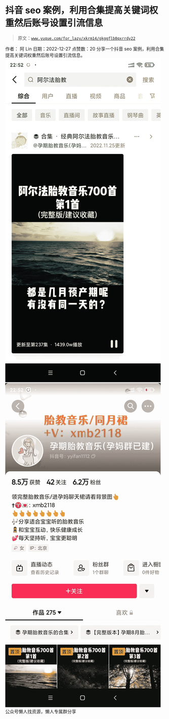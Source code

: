 # 抖音 seo 案例，利用合集提高关键词权重然后账号设置引流信息

> 原文：[`www.yuque.com/for_lazy/xkrm14/gkggflb0qxrrdy22`](https://www.yuque.com/for_lazy/xkrm14/gkggflb0qxrrdy22)

<ne-p id="ued834642" data-lake-id="ued834642"><ne-text id="ua255390d">作者： 阿 Lin</ne-text></ne-p> <ne-p id="u755fa0bc" data-lake-id="u755fa0bc"><ne-text id="u8391780b">日期：2022-12-27</ne-text></ne-p> <ne-p id="u9c06e1e5" data-lake-id="u9c06e1e5"><ne-text id="u3e9d9204">点赞数：</ne-text><ne-text id="u605c6bae" ne-bold="true">20</ne-text></ne-p> <ne-hole id="uc07eedd9" data-lake-id="uc07eedd9"><ne-card data-card-name="hr" data-card-type="block" id="rwsjc" data-event-boundary="card"><ne-p id="u6289b1fc" data-lake-id="u6289b1fc"><ne-text id="u56db8a9a">分享一个抖音 seo 案例，利用合集提高关键词权重然后账号设置引流信息。</ne-text></ne-p> <ne-p id="ufe1e827a" data-lake-id="ufe1e827a"><ne-card data-card-name="image" data-card-type="inline" id="Eq2jb" data-event-boundary="card">![](img/303d4b2c4d8f7dd7a4f508c8e51fecc2.png)</ne-card></ne-p> <ne-p id="u4fa2681c" data-lake-id="u4fa2681c"><ne-card data-card-name="image" data-card-type="inline" id="UxCJw" data-event-boundary="card">![](img/7f9f9f8eb70a581ee349234703600f58.png)</ne-card></ne-p> <ne-hole id="uc06bf400" data-lake-id="uc06bf400"><ne-card data-card-name="hr" data-card-type="block" id="a1GFY" data-event-boundary="card"><ne-p id="uf2905597" data-lake-id="uf2905597"><ne-text id="u67b3a89e">公众号懒人找资源，懒人专属群分享</ne-text></ne-p></ne-card></ne-hole></ne-card></ne-hole>